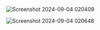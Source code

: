 ![Screenshot 2024-09-04 020409](https://github.com/user-attachments/assets/7c7fb4ab-3bc2-404b-aabb-16f105b678b1)

![Screenshot 2024-09-04 020648](https://github.com/user-attachments/assets/fd722598-2eda-49c4-bbf4-10c423a614ce)
